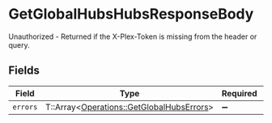 # GetGlobalHubsHubsResponseBody

Unauthorized - Returned if the X-Plex-Token is missing from the header or query.


## Fields

| Field                                                                                       | Type                                                                                        | Required                                                                                    | Description                                                                                 |
| ------------------------------------------------------------------------------------------- | ------------------------------------------------------------------------------------------- | ------------------------------------------------------------------------------------------- | ------------------------------------------------------------------------------------------- |
| `errors`                                                                                    | T::Array<[Operations::GetGlobalHubsErrors](../../models/operations/getglobalhubserrors.md)> | :heavy_minus_sign:                                                                          | N/A                                                                                         |